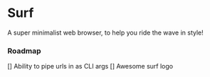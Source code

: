 # Surf

A super minimalist web browser, to help you ride the wave in style!

### Roadmap
[] Ability to pipe urls in as CLI args
[] Awesome surf logo
